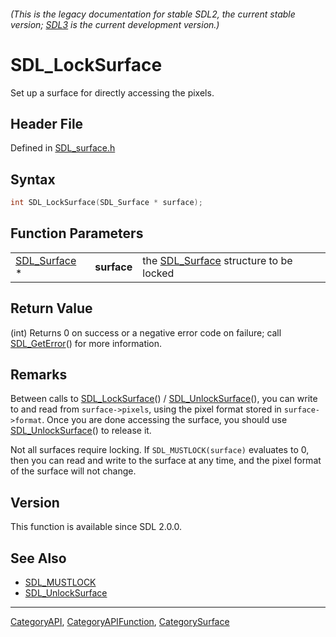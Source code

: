 ###### (This is the legacy documentation for stable SDL2, the current stable version; [SDL3](https://wiki.libsdl.org/SDL3/) is the current development version.)
# SDL_LockSurface

Set up a surface for directly accessing the pixels.

## Header File

Defined in [SDL_surface.h](https://github.com/libsdl-org/SDL/blob/SDL2/include/SDL_surface.h)

## Syntax

```c
int SDL_LockSurface(SDL_Surface * surface);
```

## Function Parameters

|                              |             |                                                       |
| ---------------------------- | ----------- | ----------------------------------------------------- |
| [SDL_Surface](SDL_Surface) * | **surface** | the [SDL_Surface](SDL_Surface) structure to be locked |

## Return Value

(int) Returns 0 on success or a negative error code on failure; call
[SDL_GetError](SDL_GetError)() for more information.

## Remarks

Between calls to [SDL_LockSurface](SDL_LockSurface)() /
[SDL_UnlockSurface](SDL_UnlockSurface)(), you can write to and read from
`surface->pixels`, using the pixel format stored in `surface->format`. Once
you are done accessing the surface, you should use
[SDL_UnlockSurface](SDL_UnlockSurface)() to release it.

Not all surfaces require locking. If `SDL_MUSTLOCK(surface)` evaluates to
0, then you can read and write to the surface at any time, and the pixel
format of the surface will not change.

## Version

This function is available since SDL 2.0.0.

## See Also

- [SDL_MUSTLOCK](SDL_MUSTLOCK)
- [SDL_UnlockSurface](SDL_UnlockSurface)

----
[CategoryAPI](CategoryAPI), [CategoryAPIFunction](CategoryAPIFunction), [CategorySurface](CategorySurface)

